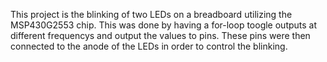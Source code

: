 This project is the blinking of two LEDs on a breadboard utilizing the MSP430G2553 chip. This was done by having a for-loop toogle outputs at different frequencys and output the values to pins. These pins were then connected to the anode of the LEDs in order to control the blinking.
